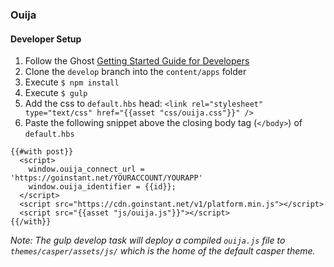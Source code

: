 ### Ouija

#### Developer Setup

1.  Follow the Ghost [Getting Started Guide for Developers](https://github.com/TryGhost/Ghost#getting-started-guide-for-developers)
2.  Clone the `develop` branch into the `content/apps` folder
3.  Execute `$ npm install`
4.  Execute `$ gulp`
5.  Add the css to `default.hbs` head: `<link rel="stylesheet" type="text/css" href="{{asset "css/ouija.css"}}" />`
6.  Paste the following snippet above the closing body tag (`</body>`) of `default.hbs`

```
{{#with post}}
  <script>
    window.ouija_connect_url = 'https://goinstant.net/YOURACCOUNT/YOURAPP'
    window.ouija_identifier = {{id}};
  </script>
  <script src="https://cdn.goinstant.net/v1/platform.min.js"></script>
  <script src="{{asset "js/ouija.js"}}"></script>
{{/with}}
```

_Note: The gulp develop task will deploy a compiled `ouija.js` file to `themes/casper/assets/js/` which is the home of the default casper theme._
